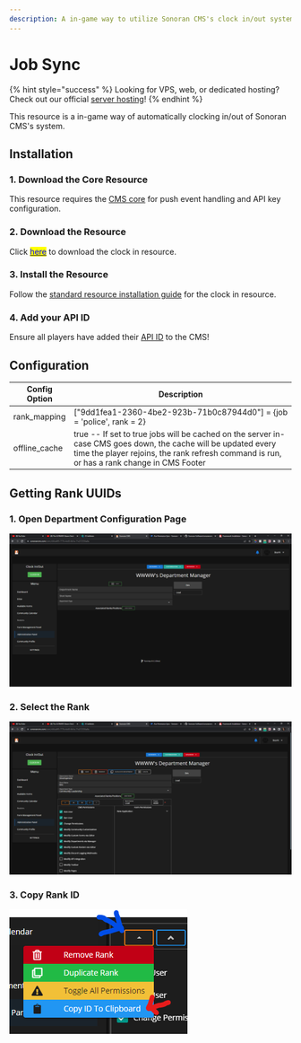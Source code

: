 ```yaml
---
description: A in-game way to utilize Sonoran CMS's clock in/out system.
---
```


# Job Sync

{% hint style="success" %}
Looking for VPS, web, or dedicated hosting? Check out our official [server hosting](../../../../other-products/server-hosting.md)!
{% endhint %}

This resource is a in-game way of automatically clocking in/out of Sonoran CMS's system.

## Installation

### 1. Download the Core Resource

This resource requires the [CMS core](core.md) for push event handling and API key configuration.

### 2. Download the Resource

Click [<mark style="color:blue;">here</mark>](https://github.com/Sonoran-Software/sonorancms\_jobsync) to download the clock in resource.

### 3. Install the Resource

Follow the [standard resource installation guide](../gta-rp-resource-installation/) for the clock in resource.

### 4. Add your API ID

Ensure all players have added their [API ID](../../../../developer-api-documentation/api-integration/getting-started/api-id-system.md) to the CMS!

## Configuration

| Config Option  | Description                                                                                                                                                                                                  |
| -------------- | ------------------------------------------------------------------------------------------------------------------------------------------------------------------------------------------------------------ |
| rank\_mapping  | \["9dd1fea1-2360-4be2-923b-71b0c87944d0"] = {job = 'police', rank = 2}                                                                                                                                       |
| offline\_cache | true -- If set to true jobs will be cached on the server in-case CMS goes down, the cache will be updated every time the player rejoins, the rank refresh command is run, or has a rank change in CMS Footer |

## Getting Rank UUIDs

### 1. Open Department Configuration Page

![](<../../../../.gitbook/assets/image (4) (1).png>)

### 2. Select the Rank

![](<../../../../.gitbook/assets/image (18).png>)

### 3. Copy Rank ID

![](<../../../../.gitbook/assets/image (10).png>)

